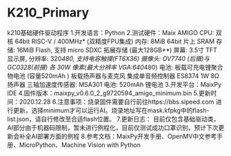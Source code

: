# K210_Primary
k210基础硬件驱动程序
1.开发语言：Python
2.测试硬件：Maix AMIGO
	CPU:			双核 64bit RISC-V / 400MHz* (双精度FPU集成)
	内存:			8MiB 64bit 片上 SRAM
	存储:			16MiB Flash, 支持 micro SDXC 拓展存储 (最大128GB**)
	屏幕:			3.5寸 TFT 显示屏, 分辨率: 320*480, 支持电容触摸(FT6X36)
	摄像头:			OV7740 (后摄)与GC0328(前摄) 各 30W 像素(最大分辨率 VGA:640*480)
	电池:			板载可充电锂聚合物电池 (容量520mAh )
	板载扬声器与麦克风		集成单音频控制器 ES8374 1W 8Ω 扬声器
	三轴加速度传感器:		MSA301
	电池:			520mAh 锂电池
3.开发平台：MaixPy IDE
4.固件版本：maixpy_v0.6.0_2_g9720594_amigo_minimum.bin
5.更新时间：2020.12.28
6.注意事项：烧录固件需要自行前往https://bbs.sipeed.com 进行更新，选择minimum才可以运行AI。烧录地址写在mask.kfpkg中的flash-list.json，请自行修改至合适flash位置。
7.更新日志：
目前仅包含基础驱动类，AI部分由于机器码限制，暂未进行例程化，目前仅测试成功口罩识别，预计下次更新会补全AI部署方面的例程
8.参考文档：MaixPy开发手册、OpenMV中文参考手册、MicroPython、Machine Vision with Python
